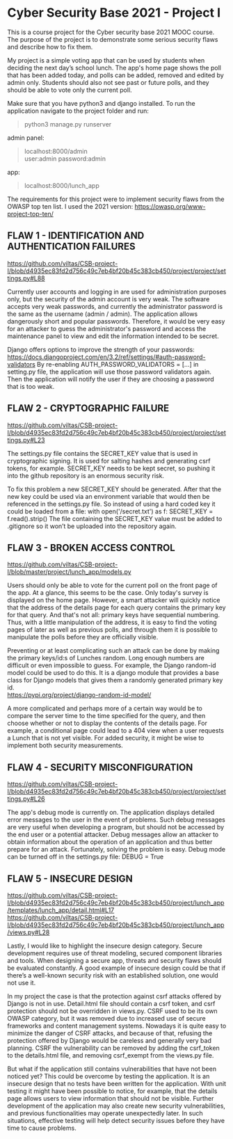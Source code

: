 # Cyber Security Base 2021 - Project I


This is a course project for the Cyber security base 2021 MOOC course. The purpose of the project is to demonstrate some serious security flaws and describe how to fix them.

My project is a simple voting app that can be used by students when deciding the next day’s school lunch. The app's home page shows the poll that has been added today, and polls can be added, removed and edited by admin only. Students should also not see past or future polls, and they should be able to vote only the current poll.

Make sure that you have python3 and django installed.
To run the application navigate to the project folder and run:
>python3 manage.py runserver
  
admin panel:
>localhost:8000/admin  
>user:admin password:admin  

app:
>localhost:8000/lunch_app  

The requirements for this project were to implement security flaws from the OWASP top ten list. I used the 2021 version:
https://owasp.org/www-project-top-ten/

## FLAW 1 - IDENTIFICATION AND AUTHENTICATION FAILURES 
https://github.com/viltas/CSB-project-I/blob/d4935ec83fd2d756c49c7eb4bf20b45c383cb450/project/project/settings.py#L88

Currently user accounts and logging in are used for administration purposes only, but the security of the admin account is very weak. The software accepts very weak passwords, and currently the administrator password is the same as the username (admin / admin). The application allows dangerously short and popular passwords. Therefore, it would be very easy for an attacker to guess the administrator's password and access the maintenance panel to view and edit the information intended to be secret.

Django offers options to improve the strength of your passwords:  
https://docs.djangoproject.com/en/3.2/ref/settings/#auth-password-validators
 By re-enabling AUTH_PASSWORD_VALIDATORS = [...] in setting.py file, the application will use those password validators again. Then the application will notify the user if they are choosing a password that is too weak.


## FLAW 2 - CRYPTOGRAPHIC FAILURE
https://github.com/viltas/CSB-project-I/blob/d4935ec83fd2d756c49c7eb4bf20b45c383cb450/project/project/settings.py#L23  

The settings.py file contains the SECRET_KEY value that is used in cryptographic signing. It is used for salting hashes and generating csrf tokens, for example. SECRET_KEY needs to be kept secret, so pushing it into the github repository is an enormous security risk. 

To fix this problem a new SECRET_KEY should be generated. After that the new key could be used via an environment variable that would then be referenced in the settings.py file. So instead of using a hard coded key it could be loaded from a file:
with open('/secret.txt') as f:
    SECRET_KEY = f.read().strip()
The file containing the SECRET_KEY value must be added to .gitignore so it won’t be uploaded into the repository again.



## FLAW 3 - BROKEN ACCESS CONTROL
https://github.com/viltas/CSB-project-I/blob/master/project/lunch_app/models.py

Users should only be able to vote for the current poll on the front page of the app. At a glance, this seems to be the case. Only today's survey is displayed on the home page. However, a smart attacker will quickly notice that the address of the details page for each query contains the primary key for that query. And that's not all: primary keys have sequential numbering. Thus, with a little manipulation of the address, it is easy to find the voting pages of later as well as previous polls, and through them it is possible to manipulate the polls before they are officially visible.

Preventing or at least complicating such an attack can be done by making the primary keys/id:s of Lunches random. Long enough numbers are difficult or even impossible to guess. For example, the Django random-id model could be used to do this. It is a django module that provides a base class for Django models that gives them a randomly generated primary key id.  
https://pypi.org/project/django-random-id-model/

A more complicated and perhaps more of a certain way would be to compare the server time to the time specified for the query, and then choose whether or not to display the contents of the details page. For example, a conditional page could lead to a 404 view when a user requests a Lunch that is not yet visible. For added security, it might be wise to implement both security measurements.

## FLAW 4 - SECURITY MISCONFIGURATION
https://github.com/viltas/CSB-project-I/blob/d4935ec83fd2d756c49c7eb4bf20b45c383cb450/project/project/settings.py#L26

The app's debug mode is currently on. The application displays detailed error messages to the user in the event of problems. Such debug messages are very useful when developing a program, but should not be accessed by the end user or a potential attacker. Debug messages allow an attacker to obtain information about the operation of an application and thus better prepare for an attack. Fortunately, solving the problem is easy. Debug mode can be turned off in the settings.py file:
DEBUG = True



## FLAW 5 - INSECURE DESIGN
https://github.com/viltas/CSB-project-I/blob/d4935ec83fd2d756c49c7eb4bf20b45c383cb450/project/lunch_app/templates/lunch_app/detail.html#L17  
https://github.com/viltas/CSB-project-I/blob/d4935ec83fd2d756c49c7eb4bf20b45c383cb450/project/lunch_app/views.py#L28

Lastly, I would like to highlight the insecure design category. Secure development requires use of threat modeling, secured component libraries and tools. When designing a secure app, threats and security flaws should be evaluated constantly. A good example of insecure design could be that if there’s a well-known security risk with an established solution, one would not use it.

In my project the case is that the protection against csrf attacks offered by Django is not in use. Detail.html file should contain a csrf token, and csrf protection should not be overridden in views.py. CSRF used to be its own OWASP category, but it was removed due to increased use of secure frameworks and content management systems. Nowadays it is quite easy to minimize the danger of CSRF attacks, and because of that, refusing the protection offered by Django would be careless and generally very bad planning. CSRF ​​the vulnerability can be removed by adding the csrf_token to the details.html file, and removing csrf_exempt from the views.py file.

But what if the application still contains vulnerabilities that have not been noticed yet? This could be overcome by testing the application. It is an insecure design that no tests have been written for the application. With unit testing it might have been possible to notice, for example, that the details page allows users to view information that should not be visible. Further development of the application may also create new security vulnerabilities, and previous functionalities may operate unexpectedly later. In such situations, effective testing will help detect security issues before they have time to cause problems.
